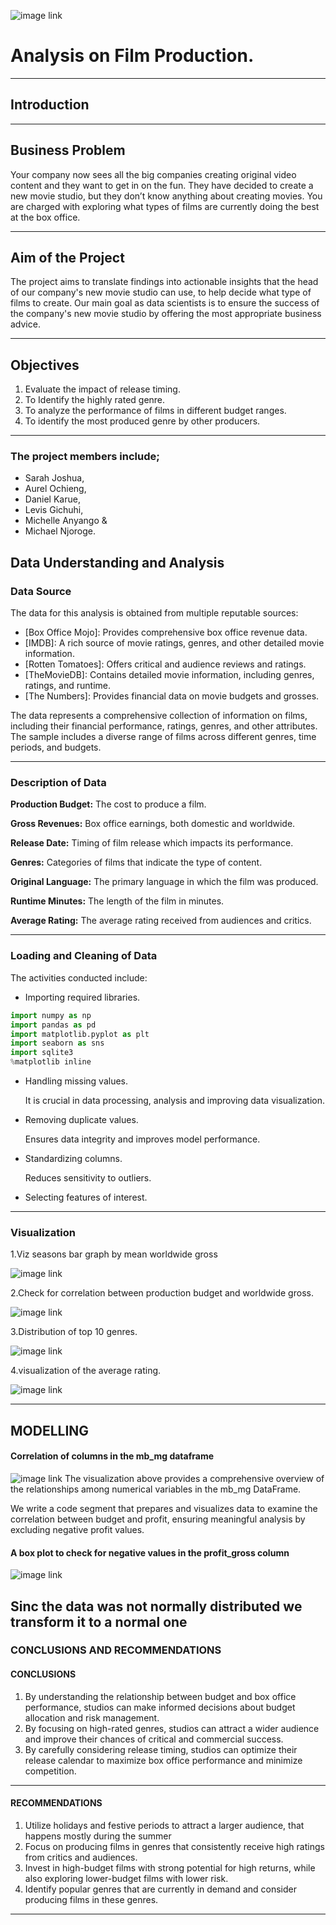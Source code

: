 ![image link](https://github.com/Rhymecodes/Group-3/blob/main/images/Movie%202.jpg)

#  Analysis on Film Production.
---

## Introduction

---

## Business Problem
Your company now sees all the big companies creating original video content and they want to get in on the fun. They have decided to create a new movie studio, but they don’t know anything about creating movies. You are charged with exploring what types of films are currently doing the best at the box office.
   
---

## Aim of the Project
The project aims to translate findings into actionable insights that the head of our company's new movie studio can use, to help decide what type of films to create. Our main goal as data scientists is to ensure the success of the company's new movie studio by offering the most appropriate business advice.

---

## Objectives

1. Evaluate the impact of release timing. 
2. To Identify the highly rated genre.
3. To analyze the performance of films in different budget ranges.
4. To identify the most produced genre by other producers.

---

### The project members include; 

 * Sarah Joshua,
 * Aurel Ochieng, 
 * Daniel Karue,
 * Levis Gichuhi, 
 * Michelle Anyango &
 * Michael Njoroge.

## Data Understanding and Analysis

### Data Source

The data for this analysis is obtained from multiple reputable sources:
* [Box Office Mojo]: Provides comprehensive box office revenue data.
* [IMDB]: A rich source of movie ratings, genres, and other detailed movie information.
* [Rotten Tomatoes]: Offers critical and audience reviews and ratings.
* [TheMovieDB]: Contains detailed movie information, including genres, ratings, and runtime.
* [The Numbers]: Provides financial data on movie budgets and grosses.

The data represents a comprehensive collection of information on films, including their financial performance, ratings, genres, and other attributes. The sample includes a diverse range of films across different genres, time periods, and budgets.

---

### Description of Data

**Production Budget:** The cost to produce a film.

**Gross Revenues:** Box office earnings, both domestic and worldwide.

**Release Date:** Timing of film release which impacts its performance.

**Genres:** Categories of films that indicate the type of content.

**Original Language:** The primary language in which the film was produced.

**Runtime Minutes:** The length of the film in minutes.

**Average Rating:** The average rating received from audiences and critics.

---

### Loading and Cleaning of Data

The activities conducted include:

 * Importing required libraries.
 
 ``` python
 import numpy as np
import pandas as pd
import matplotlib.pyplot as plt
import seaborn as sns
import sqlite3
%matplotlib inline
 ```
 
 * Handling missing values.
 
   It is crucial in data processing, analysis and improving data visualization.
 
 * Removing duplicate values.

   Ensures data integrity and improves model performance.
 
 * Standardizing columns.
 
   Reduces sensitivity to outliers.
 
 * Selecting features of interest.
 
---

### Visualization

1.Viz seasons bar graph by mean worldwide gross

![image link](https://github.com/Rhymecodes/Group-3/blob/main/images/Image%201.jpg)


2.Check for correlation between production budget and worldwide gross.

![image link](https://github.com/Rhymecodes/Group-3/blob/main/images/Image%203.jpg)


3.Distribution of top 10 genres.

![image link](https://github.com/Rhymecodes/Group-3/blob/main/images/Image%202.jpg)


4.visualization of the average rating.

![image link](https://github.com/Rhymecodes/Group-3/blob/main/images/Image%204.jpg) 


---

## MODELLING
#### Correlation of columns in the mb_mg dataframe 
![image link](https://github.com/Rhymecodes/Group-3/blob/main/images/correlation.png)
The visualization above provides a comprehensive overview of the relationships among numerical variables in the mb_mg DataFrame.

We write a code segment that prepares and visualizes data to examine the correlation between budget and profit, ensuring meaningful analysis by excluding negative profit values.

#### A box plot to check for negative values in the profit_gross column
![image link](https://github.com/Rhymecodes/Group-3/blob/main/images/image%206.png)

Sinc the data was not normally distributed we transform it to a normal one 
---
### CONCLUSIONS AND RECOMMENDATIONS

####  CONCLUSIONS
1. By understanding the relationship between budget and box office performance, studios can make informed decisions about budget allocation and risk management.
2. By focusing on high-rated genres, studios can attract a wider audience and improve their chances of critical and commercial success.
3. By carefully considering release timing, studios can optimize their release calendar to maximize box office performance and minimize competition.

---

#### RECOMMENDATIONS

1. Utilize holidays and festive periods to attract a larger audience, that happens mostly during the summer
2. Focus on producing films in genres that consistently receive high ratings from critics and audiences.
3. Invest in high-budget films with strong potential for high returns, while also exploring lower-budget films with lower risk.
4. Identify popular genres that are currently in demand and consider producing films in these genres.

---

